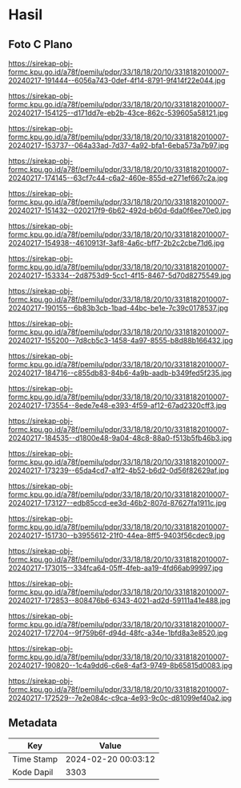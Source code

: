 # Hasil

## Foto C Plano

https://sirekap-obj-formc.kpu.go.id/a78f/pemilu/pdpr/33/18/18/20/10/3318182010007-20240217-191444--6056a743-0def-4f14-8791-9f414f22e044.jpg

https://sirekap-obj-formc.kpu.go.id/a78f/pemilu/pdpr/33/18/18/20/10/3318182010007-20240217-154125--d171dd7e-eb2b-43ce-862c-539605a58121.jpg

https://sirekap-obj-formc.kpu.go.id/a78f/pemilu/pdpr/33/18/18/20/10/3318182010007-20240217-153737--064a33ad-7d37-4a92-bfa1-6eba573a7b97.jpg

https://sirekap-obj-formc.kpu.go.id/a78f/pemilu/pdpr/33/18/18/20/10/3318182010007-20240217-174145--63cf7c44-c6a2-460e-855d-e271ef667c2a.jpg

https://sirekap-obj-formc.kpu.go.id/a78f/pemilu/pdpr/33/18/18/20/10/3318182010007-20240217-151432--020217f9-6b62-492d-b60d-6da0f6ee70e0.jpg

https://sirekap-obj-formc.kpu.go.id/a78f/pemilu/pdpr/33/18/18/20/10/3318182010007-20240217-154938--4610913f-3af8-4a6c-bff7-2b2c2cbe71d6.jpg

https://sirekap-obj-formc.kpu.go.id/a78f/pemilu/pdpr/33/18/18/20/10/3318182010007-20240217-153334--2d8753d9-5cc1-4f15-8467-5d70d8275549.jpg

https://sirekap-obj-formc.kpu.go.id/a78f/pemilu/pdpr/33/18/18/20/10/3318182010007-20240217-190155--6b83b3cb-1bad-44bc-be1e-7c39c0178537.jpg

https://sirekap-obj-formc.kpu.go.id/a78f/pemilu/pdpr/33/18/18/20/10/3318182010007-20240217-155200--7d8cb5c3-1458-4a97-8555-b8d88b166432.jpg

https://sirekap-obj-formc.kpu.go.id/a78f/pemilu/pdpr/33/18/18/20/10/3318182010007-20240217-184716--c855db83-84b6-4a9b-aadb-b349fed5f235.jpg

https://sirekap-obj-formc.kpu.go.id/a78f/pemilu/pdpr/33/18/18/20/10/3318182010007-20240217-173554--8ede7e48-e393-4f59-af12-67ad2320cff3.jpg

https://sirekap-obj-formc.kpu.go.id/a78f/pemilu/pdpr/33/18/18/20/10/3318182010007-20240217-184535--d1800e48-9a04-48c8-88a0-f513b5fb46b3.jpg

https://sirekap-obj-formc.kpu.go.id/a78f/pemilu/pdpr/33/18/18/20/10/3318182010007-20240217-173239--65da4cd7-a1f2-4b52-b6d2-0d56f82629af.jpg

https://sirekap-obj-formc.kpu.go.id/a78f/pemilu/pdpr/33/18/18/20/10/3318182010007-20240217-173127--edb85ccd-ee3d-46b2-807d-87627fa1911c.jpg

https://sirekap-obj-formc.kpu.go.id/a78f/pemilu/pdpr/33/18/18/20/10/3318182010007-20240217-151730--b3955612-21f0-44ea-8ff5-9403f56cdec9.jpg

https://sirekap-obj-formc.kpu.go.id/a78f/pemilu/pdpr/33/18/18/20/10/3318182010007-20240217-173015--334fca64-05ff-4feb-aa19-4fd66ab99997.jpg

https://sirekap-obj-formc.kpu.go.id/a78f/pemilu/pdpr/33/18/18/20/10/3318182010007-20240217-172853--808476b6-6343-4021-ad2d-59111a41e488.jpg

https://sirekap-obj-formc.kpu.go.id/a78f/pemilu/pdpr/33/18/18/20/10/3318182010007-20240217-172704--9f759b6f-d94d-48fc-a34e-1bfd8a3e8520.jpg

https://sirekap-obj-formc.kpu.go.id/a78f/pemilu/pdpr/33/18/18/20/10/3318182010007-20240217-190820--1c4a9dd6-c6e8-4af3-9749-8b65815d0083.jpg

https://sirekap-obj-formc.kpu.go.id/a78f/pemilu/pdpr/33/18/18/20/10/3318182010007-20240217-172529--7e2e084c-c9ca-4e93-9c0c-d81099ef40a2.jpg


## Metadata

| Key        | Value               |
| ---------- | ------------------- |
| Time Stamp | 2024-02-20 00:03:12 |
| Kode Dapil | 3303                |



